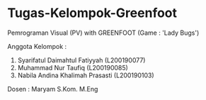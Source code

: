 # Tugas-Kelompok-Greenfoot
Pemrograman Visual (PV) with GREENFOOT (Game : 'Lady Bugs')

Anggota Kelompok :
1. Syarifatul Daimahtul Fatiyyah (L200190077)
2. Muhammad Nur Taufiq (L200190085)
3. Nabila Andina Khalimah Prasasti (L200190103)

Dosen : Maryam S.Kom. M.Eng
